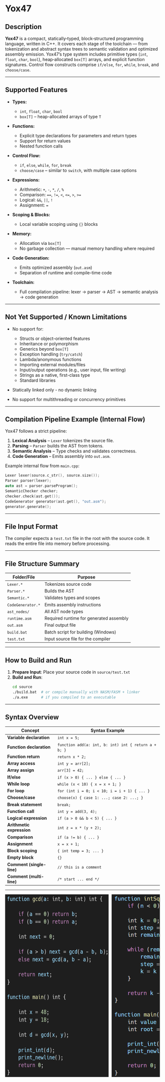 # **Yox47**

## **Description**

**Yox47** is a compact, statically‑typed, block‑structured programming language, written  in C++. It covers each stage of the toolchain — from tokenization and abstract syntax trees to semantic validation and optimized assembly emission. Yox47’s type system includes primitive types (`int`, `float`, `char`, `bool`), heap‑allocated `box[T]` arrays, and explicit function signatures. Control flow constructs comprise `if/else`, `for`, `while`, `break`, and `choose/case`.

---

## Supported Features

- **Types:**
  - `int`, `float`, `char`, `bool`
  - `box[T]` – heap-allocated arrays of type `T`

- **Functions:**
  - Explicit type declarations for parameters and return types
  - Support for return values
  - Nested function calls

- **Control Flow:**
  - `if`, `else`, `while`, `for`, `break`
  - `choose/case` – similar to `switch`, with multiple case options

- **Expressions:**
  - Arithmetic: `+`, `-`, `*`, `/`, `%`
  - Comparison: `==`, `!=`, `<`, `<=`, `>`, `>=`
  - Logical: `&&`, `||`, `!`
  - Assignment: `=`

- **Scoping & Blocks:**
  - Local variable scoping using `{}` blocks

- **Memory:**
  - Allocation via `box[T]`
  - No garbage collection — manual memory handling where required

- **Code Generation:**
  - Emits optimized assembly (`out.asm`)
  - Separation of runtime and compile-time code

- **Toolchain:**
  - Full compilation pipeline: lexer → parser → AST → semantic analysis → code generation

---

## Not Yet Supported / Known Limitations

- No support for:
  - Structs or object-oriented features
  - Inheritance or polymorphism
  - Generics beyond `box[T]`
  - Exception handling (`try/catch`)
  - Lambda/anonymous functions
  - Importing external modules/files
  - Input/output operations (e.g., user input, file writing)
  - Strings as a native, first-class type
  - Standard libraries

- Statically linked only - no dynamic linking
- No support for multithreading or concurrency primitives

---

## Compilation Pipeline Example (Internal Flow)

Yox47 follows a strict pipeline:

1. **Lexical Analysis** – `Lexer` tokenizes the source file.
2. **Parsing** – `Parser` builds the AST from tokens.
3. **Semantic Analysis** – Type checks and validates correctness.
4. **Code Generation** – Emits assembly into `out.asm`.

Example internal flow from `main.cpp`:

```cpp
Lexer lexer(source.c_str(), source.size());
Parser parser(lexer);
auto ast = parser.parseProgram();
SemanticChecker checker;
checker.check(ast.get());
CodeGenerator generator(ast.get(), "out.asm");
generator.generate();
```

---

## File Input Format

The compiler expects a `test.txt` file in the root with the source code. It reads the entire file into memory before processing.

---

## File Structure Summary

| Folder/File                        | Purpose                                      |
|------------------------------------|----------------------------------------------|
| `Lexer.*`                          | Tokenizes source code                        |
| `Parser.*`                         | Builds the AST                               |
| `Semantic.*`                       | Validates types and scopes                   |
| `CodeGenerator.*`                  | Emits assembly instructions                  |
| `ast_nodes/`                       | All AST node types                           |
| `runtime.asm`                      | Required runtime for generated assembly      |
| `out.asm`                          | Final output file                            |
| `build.bat`                        | Batch script for building (Windows)          |
| `test.txt`                         | Input source file for the compiler           |

---

## How to Build and Run

1. **Prepare Input**: Place your source code in `source/test.txt`
2. **Build and Run**:
   ```sh
   cd source
   ./build.bat  # or compile manually with NASM/FASM + linker
   ./a.exe      # if you compiled to an executable
   ```

---
   
## Syntax Overview

| Concept                   | Syntax Example                                      |
|---------------------------|------------------------------------------------------|
| **Variable declaration**  | `int x = 5;`                                         |
| **Function declaration**  | `function add(a: int, b: int) int { return a + b; }` |
| **Function return**       | `return x * 2;`                                      |
| **Array access**          | `int y = arr[2];`                                    |
| **Array assign**          | `arr[3] = 42;`                                       |
| **If/else**               | `if (x > 0) { ... } else { ... }`                   |
| **While loop**            | `while (x < 10) { x = x + 1; }`                     |
| **For loop**              | `for (int i = 0; i < 10; i = i + 1) { ... }`        |
| **Choose/case**           | `choose(x) { case 1: ...; case 2: ...; }`           |
| **Break statement**       | `break;`                                             |
| **Function call**         | `int y = add(3, 4);`                                |
| **Logical expression**    | `if (a > 0 && b < 5) { ... }`                       |
| **Arithmetic expression** | `int z = x * (y + 2);`                              |
| **Comparison**            | `if (a != b) { ... }`                               |
| **Assignment**            | `x = x + 1;`                                        |
| **Block scoping**         | `{ int temp = 3; ... }`                             |
| **Empty block**           | `{}`                                                |
| **Comment (single-line)** | `// this is a comment`                              |
| **Comment (multi-line)**  | `/* start ... end */`                               |

---

<div style="display: flex; flex-wrap: nowrap; gap: 10px; overflow-x: auto;">
    <img src="screenshots/screenshot1.png" alt="Image 1" width="400"/>
    <img src="screenshots/screenshot2.png" alt="Image 2" width="400"/>
    <img src="screenshots/screenshot3.png" alt="Image 3" width="400"/>
</div>



